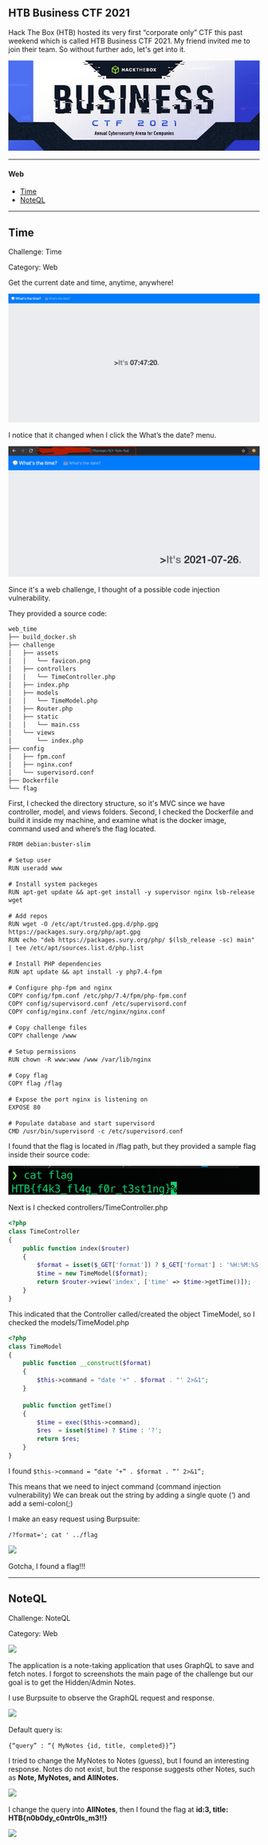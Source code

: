 ## HTB Business CTF 2021 

Hack The Box (HTB) hosted its very first “corporate only” CTF this past weekend which is called HTB Business CTF 2021. My friend invited me to join their team. So without further ado, let's get into it.

![](1.jpeg)

-------------------------------------------------------
#### Web
- [Time](#time)
- [NoteQL](#noteql)



------------------------------------------------------

## Time

Challenge: Time

Category: Web

Get the current date and time, anytime, anywhere!

![](2.png)

I notice that it changed when I click the What’s the date? menu.

![](3.png)

Since it's a web challenge, I thought of a possible code injection vulnerability.

They provided a source code:

```
web_time
├── build_docker.sh
├── challenge
│   ├── assets
│   │   └── favicon.png
│   ├── controllers
│   │   └── TimeController.php
│   ├── index.php
│   ├── models
│   │   └── TimeModel.php
│   ├── Router.php
│   ├── static
│   │   └── main.css
│   └── views
│       └── index.php
├── config
│   ├── fpm.conf
│   ├── nginx.conf
│   └── supervisord.conf
├── Dockerfile
└── flag
```

First, I checked the directory structure, so it's MVC since we have controller, model, and views folders.
Second, I checked the Dockerfile and build it inside my machine, and examine what is the docker image, command used and where’s the flag located.

```
FROM debian:buster-slim

# Setup user
RUN useradd www

# Install system packeges
RUN apt-get update && apt-get install -y supervisor nginx lsb-release wget

# Add repos
RUN wget -O /etc/apt/trusted.gpg.d/php.gpg https://packages.sury.org/php/apt.gpg
RUN echo "deb https://packages.sury.org/php/ $(lsb_release -sc) main" | tee /etc/apt/sources.list.d/php.list

# Install PHP dependencies
RUN apt update && apt install -y php7.4-fpm

# Configure php-fpm and nginx
COPY config/fpm.conf /etc/php/7.4/fpm/php-fpm.conf
COPY config/supervisord.conf /etc/supervisord.conf
COPY config/nginx.conf /etc/nginx/nginx.conf

# Copy challenge files
COPY challenge /www

# Setup permissions
RUN chown -R www:www /www /var/lib/nginx

# Copy flag
COPY flag /flag

# Expose the port nginx is listening on
EXPOSE 80

# Populate database and start supervisord
CMD /usr/bin/supervisord -c /etc/supervisord.conf
```

I found that the flag is located in /flag path, but they provided a sample flag inside their source code:

![](4.png)

Next is I checked controllers/TimeController.php

```php
<?php
class TimeController
{
    public function index($router)
    {
        $format = isset($_GET['format']) ? $_GET['format'] : '%H:%M:%S';
        $time = new TimeModel($format);
        return $router->view('index', ['time' => $time->getTime()]);
    }
}
```

This indicated that the Controller called/created the object TimeModel, so I checked the models/TimeModel.php

```php
<?php
class TimeModel
{
    public function __construct($format)
    {
        $this->command = "date '+" . $format . "' 2>&1";
    }

    public function getTime()
    {
        $time = exec($this->command);
        $res  = isset($time) ? $time : '?';
        return $res;
    }
}
```

I found ```$this->command = “date ‘+” . $format . “‘ 2>&1”;```

This means that we need to inject command (command injection vulnerability)
We can break out the string by adding a single quote (‘) and add a semi-colon(;)

I make an easy request using Burpsuite:

```/?format='; cat ' ../flag```

![](5.png)

Gotcha, I found a flag!!!

------------------------------------------------------

## NoteQL

Challenge: NoteQL

Category: Web

![](6.png)

The application is a note-taking application that uses GraphQL to save and fetch notes. I forgot to screenshots the main page of the challenge but our goal is to get the Hidden/Admin Notes.

I use Burpsuite to observe the GraphQL request and response.

![](7.png)

Default query is:

```{“query” : “{ MyNotes {id, title, completed}}”}```

I tried to change the MyNotes to Notes (guess), but I found an interesting response. Notes do not exist, but the response suggests other Notes, such as **Note, MyNotes, and AllNotes.**

![](8.png)

I change the query into **AllNotes**, then I found the flag at **id:3, title: HTB{n0b0dy_c0ntr0ls_m3!!}**

![](9.png)